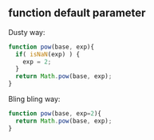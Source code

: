 ## function default parameter

Dusty way:
```javascript
function pow(base, exp){
  if( isNaN(exp) ) {
    exp = 2;
  }
  return Math.pow(base, exp);
}
```

Bling bling way:
```javascript
function pow(base, exp=2){
  return Math.pow(base, exp);
}
```